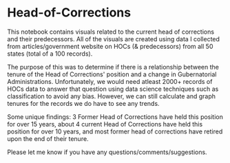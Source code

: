 # Head-of-Corrections
This notebook contains visuals related to the current head of corrections and their predecessors. All of the visuals are created using data I collected from articles/government website on HOCs (& predecessors) from all 50 states (total of a 100 records). 

The purpose of this was to determine if there is a relationship between the tenure of the Head of Corrections' position and a change in Gubernatorial Administrations. Unfortunately, we would need atleast 2000+ records of HOCs data to answer that question using data science techniques such as classification to avoid any bias. However, we can still calculate and graph tenures for the records we do have to see any trends.

Some unique findings: 3 Former Head of Corrections have held this position for over 15 years, about 4 current Head of Corrections have held this position for over 10 years, and most former head of corrections have retired upon the end of their tenure. 

Please let me know if you have any questions/comments/suggestions. 
